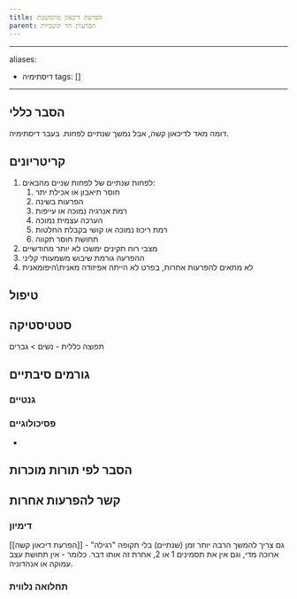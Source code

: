 ```yaml
---
title: הפרעת דיכאון מתמשכת
parent: הפרעות חד קוטביות
---
```


---
aliases:
  - דיסתימיה
tags: []
---
## הסבר כללי 
דומה מאד לדיכאון קשה, אבל נמשך שנתיים לפחות. בעבר דיסתימיה.
## קריטריונים
1. לפחות שנתיים של לפחות שניים מהבאים:
	1. חוסר תיאבון או אכילת יתר
	2. הפרעות בשינה
	3. רמת אנרגיה נמוכה או עייפות
	4. הערכה עצמית נמוכה
	5. רמת ריכוז נמוכה או קושי בקבלת החלטות
	6. תחושת חוסר תקווה
2. מצבי רוח תקינים ימשכו לא יותר מחודשיים
3. ההפרעה גורמת שיבוש משמעותי קליני
4. לא מתאים להפרעות אחרות, בפרט לא הייתה אפיזודה מאנית\היפומאנית
## טיפול

## סטטיסטיקה
תפוצה כללית - 
נשים > גברים
## גורמים סיבתיים
### גנטיים
### פסיכולוגיים
* 
## הסבר לפי תורות מוכרות


## קשר להפרעות אחרות

### דימיון
[[הפרעת דיכאון קשה]] - גם צריך להמשך הרבה יותר זמן (שנתיים) בלי תקופה "רגילה" ארוכה מדי, וגם אין את תסמינים 1 או 2, אחרת זה אותו דבר. כלומר - אין תחושת עצב עמוקה או אנהדוניה.
### תחלואה נלווית




<script src="https://utteranc.es/client.js"
        repo="AdiShamir/AdiShamir.github.io"
        issue-term="pathname"
        label="comment"
        theme="github-dark"
        crossorigin="anonymous"
        async>
</script>
